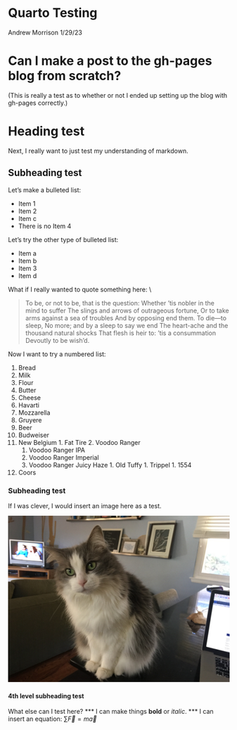 Quarto Testing
================
Andrew Morrison
1/29/23

# Can I make a post to the gh-pages blog from scratch?

(This is really a test as to whether or not I ended up setting up the
blog with gh-pages correctly.)

# Heading test

Next, I really want to just test my understanding of markdown.

## Subheading test

Let’s make a bulleted list: 
- Item 1 
- Item 2 
- Item c 
- There is no Item 4

Let’s try the other type of bulleted list:
 - Item a
 - Item b
 - Item 3
 - Item d

What if I really wanted to quote something here: \
> To be, or not to be, that is the question: Whether ’tis nobler in the mind to suffer The
slings and arrows of outrageous fortune, Or to take arms against a sea
of troubles And by opposing end them. To die—to sleep, No more; and by a
sleep to say we end The heart-ache and the thousand natural shocks That
flesh is heir to: ’tis a consummation Devoutly to be wish’d.


Now I want to try a numbered list: 
1. Bread 
1. Milk 
1. Flour 
1. Butter 
1. Cheese 
  1. Havarti 
  1. Mozzarella 
  1. Gruyere 
1. Beer 
  1. Budweiser 
  1. New Belgium 
    1. Fat Tire 
    2. Voodoo Ranger 
      1. Voodoo Ranger IPA 
      1. Voodoo Ranger Imperial 
      1. Voodoo Ranger Juicy Haze 
    1. Old Tuffy 
    1. Trippel 
    1. 1554 
  1. Coors

### Subheading test

If I was clever, I would insert an image here as a test.

![IMG_5954.jpeg](from-scratch_files/figure-commonmark/9abc32e0-fbdb-4028-8cfd-88c4dba7f1b9-1-4fe8f11e-4894-403a-942c-b0b1c7a6622a.jpeg)

#### 4th level subheading test

What else can I test here? *** I can make things **bold** or *italic*.
*** I can insert an equation: $\sum \vec{F} = m\vec{a}$
